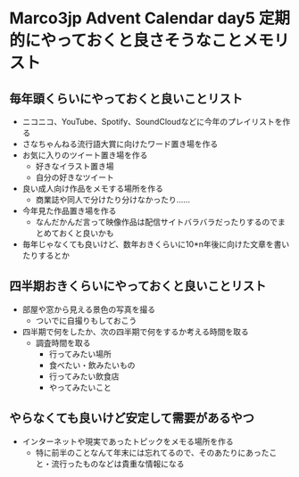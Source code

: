 # Marco3jp Advent Calendar day5 定期的にやっておくと良さそうなことメモリスト

## 毎年頭くらいにやっておくと良いことリスト
- ニコニコ、YouTube、Spotify、SoundCloudなどに今年のプレイリストを作る
- さなちゃんねる流行語大賞に向けたワード置き場を作る
- お気に入りのツイート置き場を作る
  - 好きなイラスト置き場
  - 自分の好きなツイート
- 良い成人向け作品をメモする場所を作る
  - 商業誌や同人で分けたり分けなかったり……
- 今年見た作品置き場を作る
  - なんだかんだ言って映像作品は配信サイトバラバラだったりするのでまとめておくと良いかも
- 毎年じゃなくても良いけど、数年おきくらいに10*n年後に向けた文章を書いたりするとか


## 四半期おきくらいにやっておくと良いことリスト
- 部屋や窓から見える景色の写真を撮る
  - ついでに自撮りもしておこう
- 四半期で何をしたか、次の四半期で何をするか考える時間を取る
  - 調査時間を取る
    - 行ってみたい場所
    - 食べたい・飲みたいもの
    - 行ってみたい飲食店
    - やってみたいこと

## やらなくても良いけど安定して需要があるやつ
- インターネットや現実であったトピックをメモる場所を作る
  - 特に前半のことなんて年末には忘れてるので、そのあたりにあったこと・流行ったものなどは貴重な情報になる